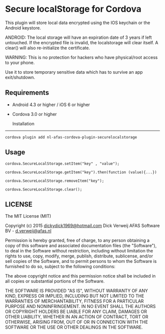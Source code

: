 Secure localStorage for Cordova
==========================
This plugin will store local data encrypted using the IOS keychain or the Android keystore.

ANDROID: The local storage will have an expiration date of 3 years if left untouched. If the encrypted file is invalid,
the localstorage will clear itself. A clear() will also re-initialize the certificate.

WARNING: This is no protection for hackers who have physical/root access to your phone. 

Use it to store temporary sensitive data which has to survive an app exit/shutdown. 

Requirements
-------------
- Android 4.3 or higher / iOS 6 or higher
- Cordova 3.0 or higher

    Installation
-------------
    cordova plugin add nl-afas-cordova-plugin-securelocalstorage

Usage
------
    
    cordova.SecureLocalStorage.setItem("key" , "value");

    cordova.SecureLocalStorage.getItem("key").then(function (value){...})

    cordova.SecureLocalStorage.removeItem("key");

    cordova.SecureLocalStorage.clear();




LICENSE
--------
The MIT License (MIT)

Copyright (c) 2015 dickydick1969@hotmail.com Dick Verweij AFAS Software BV - d.verweij@afas.nl


Permission is hereby granted, free of charge, to any person obtaining a copy of
this software and associated documentation files (the "Software"), to deal in
the Software without restriction, including without limitation the rights to
use, copy, modify, merge, publish, distribute, sublicense, and/or sell copies of
the Software, and to permit persons to whom the Software is furnished to do so,
subject to the following conditions:

The above copyright notice and this permission notice shall be included in all
copies or substantial portions of the Software.

THE SOFTWARE IS PROVIDED "AS IS", WITHOUT WARRANTY OF ANY KIND, EXPRESS OR
IMPLIED, INCLUDING BUT NOT LIMITED TO THE WARRANTIES OF MERCHANTABILITY, FITNESS
FOR A PARTICULAR PURPOSE AND NONINFRINGEMENT. IN NO EVENT SHALL THE AUTHORS OR
COPYRIGHT HOLDERS BE LIABLE FOR ANY CLAIM, DAMAGES OR OTHER LIABILITY, WHETHER
IN AN ACTION OF CONTRACT, TORT OR OTHERWISE, ARISING FROM, OUT OF OR IN
CONNECTION WITH THE SOFTWARE OR THE USE OR OTHER DEALINGS IN THE SOFTWARE.
